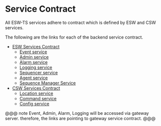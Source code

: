 # Service Contract

All ESW-TS services adhere to contract which is defined by ESW and CSW services.

The following are the links for each of the backend service contract.

- [ESW Services Contract](https://github.com/tmtsoftware/tmtsoftware.github.io/tree/master/esw/$esw-version$/contracts)
    - [Event service](https://github.com/tmtsoftware/tmtsoftware.github.io/tree/master/esw/$esw-version$/contracts/gateway-service)
    - [Admin service](https://github.com/tmtsoftware/tmtsoftware.github.io/tree/master/esw/$esw-version$/contracts/gateway-service)
    - [Alarm service](https://github.com/tmtsoftware/tmtsoftware.github.io/tree/master/esw/$esw-version$/contracts/gateway-service)
    - [Logging service](https://github.com/tmtsoftware/tmtsoftware.github.io/tree/master/esw/$esw-version$/contracts/gateway-service)
    - [Sequencer service](https://github.com/tmtsoftware/tmtsoftware.github.io/tree/master/esw/$esw-version$/contracts/sequencer-service)
    - [Agent service](https://github.com/tmtsoftware/tmtsoftware.github.io/tree/master/esw/$esw-version$/contracts/agent-service)
    - [Sequence Manager Service](https://github.com/tmtsoftware/tmtsoftware.github.io/tree/master/esw/$esw-version$/contracts/sequence-manager-service)
- [CSW Services Contract ](https://github.com/tmtsoftware/tmtsoftware.github.io/tree/master/csw/$csw-version$/contracts)
    - [Location service](https://github.com/tmtsoftware/tmtsoftware.github.io/tree/master/csw/$csw-version$/contracts/location-service)
    - [Command service](https://github.com/tmtsoftware/tmtsoftware.github.io/tree/master/csw/$csw-version$/contracts/command-service)
    - [Config service](https://github.com/tmtsoftware/tmtsoftware.github.io/tree/master/csw/$csw-version$/contracts/config-service)


@@@ note
Event, Admin, Alarm, Logging will be accessed via gateway server. therefore, the links are pointing to gateway service contract.
@@@

